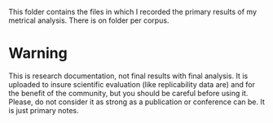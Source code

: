 This folder contains the files in which I recorded the primary results of my metrical analysis. There is on folder per corpus.

# Warning
This is research documentation, not final results with final analysis.
It is uploaded to insure scientific evaluation (like replicability data are) and for the benefit of the community, but you should be careful before using it. Please, do not consider it as strong as a publication or conference can be. It is just primary notes.

